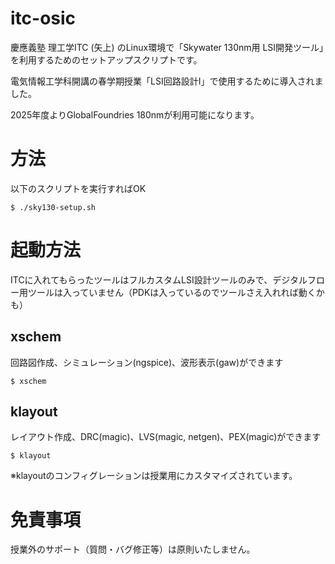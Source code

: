 # itc-osic
慶應義塾 理工学ITC (矢上) のLinux環境で「Skywater 130nm用 LSI開発ツール」を利用するためのセットアップスクリプトです。

電気情報工学科開講の春学期授業「LSI回路設計Ⅰ」で使用するために導入されました。

2025年度よりGlobalFoundries 180nmが利用可能になります。

# 方法
以下のスクリプトを実行すればOK
```
$ ./sky130-setup.sh
```
# 起動方法
ITCに入れてもらったツールはフルカスタムLSI設計ツールのみで、デジタルフロー用ツールは入っていません（PDKは入っているのでツールさえ入れれば動くかも）

## xschem
回路図作成、シミュレーション(ngspice)、波形表示(gaw)ができます
```
$ xschem
```
## klayout
レイアウト作成、DRC(magic)、LVS(magic, netgen)、PEX(magic)ができます
```
$ klayout
```
※klayoutのコンフィグレーションは授業用にカスタマイズされています。

# 免責事項
授業外のサポート（質問・バグ修正等）は原則いたしません。
